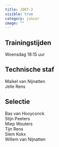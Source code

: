 ```yaml
---
title: JO07-2
visible: true
category: junior
image: ""
---
```

## Trainingstijden

Woensdag 18:15 uur

## Technische staf

M﻿aikel van Nijnatten\
J﻿elle Rens

## Selectie

Bas van Hooyconck\
S﻿tijn Peeters\
M﻿iep Wouters\
T﻿ijn Rens\
S﻿iem Kokx\
W﻿illem van Nijnatten